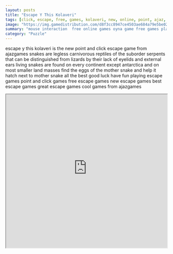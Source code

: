 ```yaml
---
layout: posts
title: "Escape Y This Kolaveri"
tags: [click, escape, free, games, kolaveri, new, online, point, ajaz, games, free, online, games, oyna, game, free, games, play, play, games]
image: "https://img.gamedistribution.com/d8f3cc8947ce4503ae684a79e5be0242.jpg"
summary: "mouse interaction  free online games oyna game free games play play games"
category: "Puzzle"
---
```


escape y this kolaveri is the new point and click escape game from ajazgames snakes are legless carnivorous reptiles of the suborder serpents that can be distinguished from lizards by their lack of eyelids and external ears living snakes are found on every continent except antarctica and on most smaller land masses find the eggs of the mother snake and help it hatch next to mother snake all the best good luck have fun playing escape games point and click games free escape games new escape games best escape games great escape games cool games from ajazgames

<iframe width="100%" height="480px;" src="https://flash.gamedistribution.com?game=d8f3cc8947ce4503ae684a79e5be0242"></iframe>